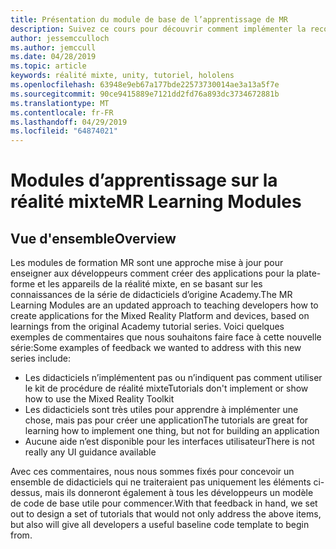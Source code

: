 ```yaml
---
title: Présentation du module de base de l’apprentissage de MR
description: Suivez ce cours pour découvrir comment implémenter la reconnaissance faciale Azure au sein d’une application de réalité mixte.
author: jessemcculloch
ms.author: jemccull
ms.date: 04/28/2019
ms.topic: article
keywords: réalité mixte, unity, tutoriel, hololens
ms.openlocfilehash: 63948e9eb67a177bde22573730014ae3a13a5f7e
ms.sourcegitcommit: 90ce9415889e7121dd2fd76a893dc3734672881b
ms.translationtype: MT
ms.contentlocale: fr-FR
ms.lasthandoff: 04/29/2019
ms.locfileid: "64874021"
---
```

# <a name="mr-learning-modules"></a><span data-ttu-id="715f7-104">Modules d’apprentissage sur la réalité mixte</span><span class="sxs-lookup"><span data-stu-id="715f7-104">MR Learning Modules</span></span>

## <a name="overview"></a><span data-ttu-id="715f7-105">Vue d'ensemble</span><span class="sxs-lookup"><span data-stu-id="715f7-105">Overview</span></span>

<span data-ttu-id="715f7-106">Les modules de formation MR sont une approche mise à jour pour enseigner aux développeurs comment créer des applications pour la plate-forme et les appareils de la réalité mixte, en se basant sur les connaissances de la série de didacticiels d’origine Academy.</span><span class="sxs-lookup"><span data-stu-id="715f7-106">The MR Learning Modules are an updated approach to teaching developers how to create applications for the Mixed Reality Platform and devices, based on learnings from the original Academy tutorial series.</span></span> <span data-ttu-id="715f7-107">Voici quelques exemples de commentaires que nous souhaitons faire face à cette nouvelle série:</span><span class="sxs-lookup"><span data-stu-id="715f7-107">Some examples of feedback we wanted to address with this new series include:</span></span>

* <span data-ttu-id="715f7-108">Les didacticiels n’implémentent pas ou n’indiquent pas comment utiliser le kit de procédure de réalité mixte</span><span class="sxs-lookup"><span data-stu-id="715f7-108">Tutorials don't implement or show how to use the Mixed Reality Toolkit</span></span>
* <span data-ttu-id="715f7-109">Les didacticiels sont très utiles pour apprendre à implémenter une chose, mais pas pour créer une application</span><span class="sxs-lookup"><span data-stu-id="715f7-109">The tutorials are great for learning how to implement one thing, but not for building an application</span></span>
* <span data-ttu-id="715f7-110">Aucune aide n’est disponible pour les interfaces utilisateur</span><span class="sxs-lookup"><span data-stu-id="715f7-110">There is not really any UI guidance available</span></span>

<span data-ttu-id="715f7-111">Avec ces commentaires, nous nous sommes fixés pour concevoir un ensemble de didacticiels qui ne traiteraient pas uniquement les éléments ci-dessus, mais ils donneront également à tous les développeurs un modèle de code de base utile pour commencer.</span><span class="sxs-lookup"><span data-stu-id="715f7-111">With that feedback in hand, we set out to design a set of tutorials that would not only address the above items, but also will give all developers a useful baseline code template to begin from.</span></span>
